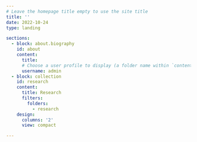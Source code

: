 ```yaml
---
# Leave the homepage title empty to use the site title
title: ''
date: 2022-10-24
type: landing

sections:
  - block: about.biography
    id: about
    content:
      title: 
      # Choose a user profile to display (a folder name within `content/authors/`)
      username: admin
  - block: collection
    id: research
    content:
      title: Research
      filters:
        folders:
          - research
    design:
      columns: '2'
      view: compact

---
```

